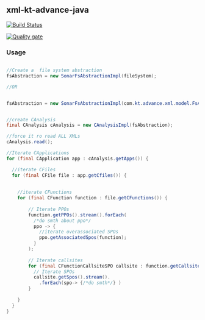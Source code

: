 ## xml-kt-advance-java

[![Build Status](https://travis-ci.org/mrbkt/xml-kt-advance-java.svg?branch=master)](https://travis-ci.org/mrbkt/xml-kt-advance-java)


[![Quality gate](https://sonarcloud.io/api/project_badges/measure?project=kt.advance%3Akt-advance-xml&metric=alert_status)](https://sonarcloud.io/dashboard?id=kt.advance%3Akt-advance-xml)


### Usage

```java

//Create a  file system abstraction
fsAbstraction = new SonarFsAbstractionImpl(fileSystem);

//OR


fsAbstraction = new SonarFsAbstractionImpl(com.kt.advance.xml.model.FsAbstractionImpl);


//create CAnalysis
final CAnalysis cAnalysis = new CAnalysisImpl(fsAbstraction);

//force it ro read ALL XMLs
cAnalysis.read();

//Iterate CApplications
for (final CApplication app : cAnalysis.getApps()) {

  //iterate CFiles
  for (final CFile file : app.getCfiles()) {
    
    
    //iterate CFunctions
    for (final CFunction function : file.getCFunctions()) {
      
        // Iterate PPOs
        function.getPPOs().stream().forEach(
          /*do smth about ppo*/
          ppo -> { 
            //iterate overassociated SPOs
            ppo.getAssociatedSpos(function);            
          }            
        );
          
        // Iterate callsites
        for (final CFunctionCallsiteSPO callsite : function.getCallsites()) {
          // Iterate SPOs
          callsite.getSpos().stream().
            .forEach(spo-> {/*do smth*/} )
        }
        
    }
  }
}
```

